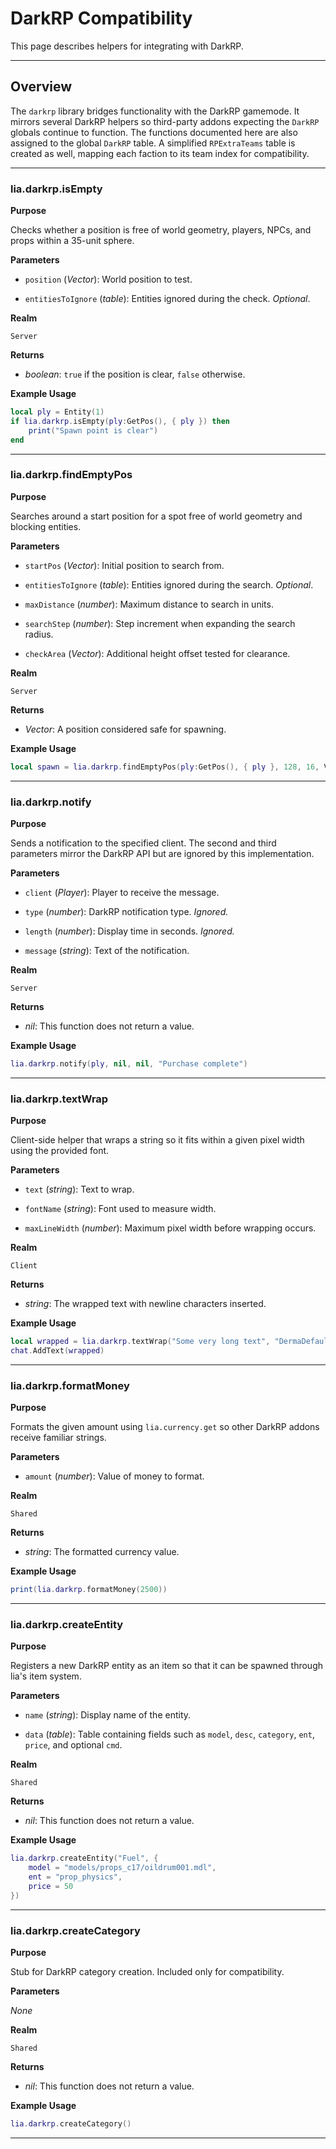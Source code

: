 # DarkRP Compatibility

This page describes helpers for integrating with DarkRP.

---

## Overview

The `darkrp` library bridges functionality with the DarkRP gamemode. It mirrors several DarkRP helpers so third-party addons expecting the `DarkRP` globals continue to function. The functions documented here are also assigned to the global `DarkRP` table. A simplified `RPExtraTeams` table is created as well, mapping each faction to its team index for compatibility.

---

### lia.darkrp.isEmpty

**Purpose**

Checks whether a position is free of world geometry, players, NPCs, and props within a 35-unit sphere.

**Parameters**

* `position` (*Vector*): World position to test.

* `entitiesToIgnore` (*table*): Entities ignored during the check. *Optional*.

**Realm**

`Server`

**Returns**

* *boolean*: `true` if the position is clear, `false` otherwise.

**Example Usage**

```lua
local ply = Entity(1)
if lia.darkrp.isEmpty(ply:GetPos(), { ply }) then
    print("Spawn point is clear")
end
```
---

### lia.darkrp.findEmptyPos

**Purpose**

Searches around a start position for a spot free of world geometry and blocking entities.

**Parameters**

* `startPos` (*Vector*): Initial position to search from.

* `entitiesToIgnore` (*table*): Entities ignored during the search. *Optional*.

* `maxDistance` (*number*): Maximum distance to search in units.

* `searchStep` (*number*): Step increment when expanding the search radius.

* `checkArea` (*Vector*): Additional height offset tested for clearance.

**Realm**

`Server`

**Returns**

* *Vector*: A position considered safe for spawning.

**Example Usage**

```lua
local spawn = lia.darkrp.findEmptyPos(ply:GetPos(), { ply }, 128, 16, Vector(0, 0, 64))
```
---

### lia.darkrp.notify

**Purpose**

Sends a notification to the specified client. The second and third parameters mirror the DarkRP API but are ignored by this implementation.

**Parameters**

* `client` (*Player*): Player to receive the message.

* `type` (*number*): DarkRP notification type. *Ignored.*

* `length` (*number*): Display time in seconds. *Ignored.*

* `message` (*string*): Text of the notification.

**Realm**

`Server`

**Returns**

* *nil*: This function does not return a value.

**Example Usage**

```lua
lia.darkrp.notify(ply, nil, nil, "Purchase complete")
```
---

### lia.darkrp.textWrap

**Purpose**

Client-side helper that wraps a string so it fits within a given pixel width using the provided font.

**Parameters**

* `text` (*string*): Text to wrap.

* `fontName` (*string*): Font used to measure width.

* `maxLineWidth` (*number*): Maximum pixel width before wrapping occurs.

**Realm**

`Client`

**Returns**

* *string*: The wrapped text with newline characters inserted.

**Example Usage**

```lua
local wrapped = lia.darkrp.textWrap("Some very long text", "DermaDefault", 150)
chat.AddText(wrapped)
```
---

### lia.darkrp.formatMoney

**Purpose**

Formats the given amount using `lia.currency.get` so other DarkRP addons receive familiar strings.

**Parameters**

* `amount` (*number*): Value of money to format.

**Realm**

`Shared`

**Returns**

* *string*: The formatted currency value.

**Example Usage**

```lua
print(lia.darkrp.formatMoney(2500))
```
---

### lia.darkrp.createEntity

**Purpose**

Registers a new DarkRP entity as an item so that it can be spawned through lia's item system.

**Parameters**

* `name` (*string*): Display name of the entity.

* `data` (*table*): Table containing fields such as `model`, `desc`, `category`, `ent`, `price`, and optional `cmd`.

**Realm**

`Shared`

**Returns**

* *nil*: This function does not return a value.

**Example Usage**

```lua
lia.darkrp.createEntity("Fuel", {
    model = "models/props_c17/oildrum001.mdl",
    ent = "prop_physics",
    price = 50
})
```
---

### lia.darkrp.createCategory

**Purpose**

Stub for DarkRP category creation. Included only for compatibility.

**Parameters**

*None*

**Realm**

`Shared`

**Returns**

* *nil*: This function does not return a value.

**Example Usage**

```lua
lia.darkrp.createCategory()
```
---

